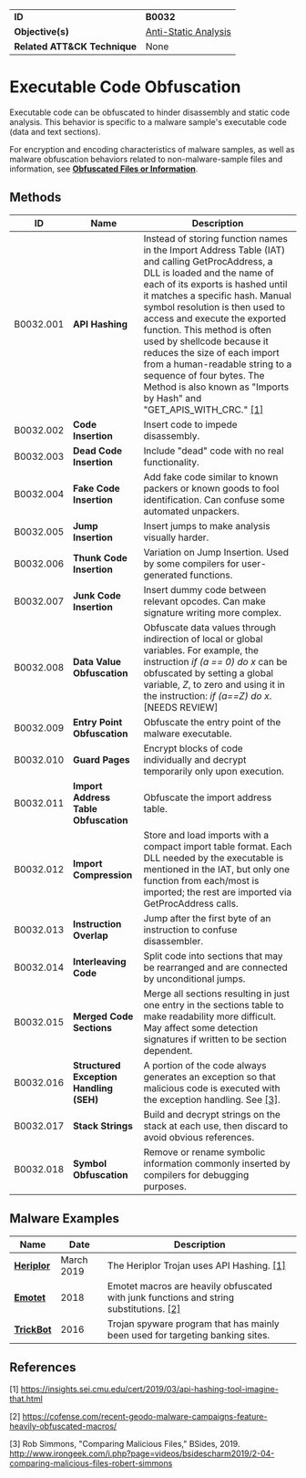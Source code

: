 |||
|---|---|
|**ID**|**B0032**|
|**Objective(s)**|[Anti-Static Analysis](https://github.com/MBCProject/mbc-markdown/tree/master/anti-static-analysis)|
|**Related ATT&CK Technique**|None|


Executable Code Obfuscation
===========================
Executable code can be obfuscated to hinder disassembly and static code analysis. This behavior is specific to a malware sample's executable code (data and text sections).

For encryption and encoding characteristics of malware samples, as well as malware obfuscation behaviors related to non-malware-sample files and information, see [**Obfuscated Files or Information**](https://github.com/MBCProject/mbc-markdown/blob/master/defense-evasion/obfuscate-files.md).

Methods
-------
|ID|Name|Description|
|---|---|---|
|B0032.001|**API Hashing**|Instead of storing function names in the Import Address Table (IAT) and calling GetProcAddress, a DLL is loaded and the name of each of its exports is hashed until it matches a specific hash. Manual symbol resolution is then used to access and execute the exported function. This method is often used by shellcode because it reduces the size of each import from a human-readable string to a sequence of four bytes. The Method is also known as "Imports by Hash" and "GET_APIS_WITH_CRC." [[1]](#1)|
|B0032.002|**Code Insertion**|Insert code to impede disassembly.|
|B0032.003|**Dead Code Insertion**|Include "dead" code with no real functionality.|
|B0032.004|**Fake Code Insertion**|Add fake code similar to known packers or known goods to fool identification. Can confuse some automated unpackers.|
|B0032.005|**Jump Insertion**|Insert jumps to make analysis visually harder.|
|B0032.006|**Thunk Code Insertion**|Variation on Jump Insertion. Used by some compilers for user-generated functions.|
|B0032.007|**Junk Code Insertion**|Insert dummy code between relevant opcodes. Can make signature writing more complex.|
|B0032.008|**Data Value Obfuscation**|Obfuscate data values through indirection of local or global variables. For example, the instruction *if (a == 0) do x* can be obfuscated by setting a global variable, *Z*, to zero and using it in the instruction: *if (a==Z) do x*.  [NEEDS REVIEW]|
|B0032.009|**Entry Point Obfuscation**|Obfuscate the entry point of the malware executable.|
|B0032.010|**Guard Pages**|Encrypt blocks of code individually and decrypt temporarily only upon execution.|
|B0032.011|**Import Address Table Obfuscation**|Obfuscate the import address table.|
|B0032.012|**Import Compression**|Store and load imports with a compact import table format. Each DLL needed by the executable is mentioned in the IAT, but only one function from each/most is imported; the rest are imported via GetProcAddress calls.|
|B0032.013|**Instruction Overlap**|Jump after the first byte of an instruction to confuse disassembler.|
|B0032.014|**Interleaving Code**|Split code into sections that may be rearranged and are connected by unconditional jumps.|
|B0032.015|**Merged Code Sections**|Merge all sections resulting in just one entry in the sections table to make readability more difficult. May affect some detection signatures if written to be section dependent.|
|B0032.016|**Structured Exception Handling (SEH)**|A portion of the code always generates an exception so that malicious code is executed with the exception handling. See  [[3]](#3).|
|B0032.017|**Stack Strings**|Build and decrypt strings on the stack at each use, then discard to avoid obvious references.|
|B0032.018|**Symbol Obfuscation**|Remove or rename symbolic information commonly inserted by compilers for debugging purposes.|
   
Malware Examples
----------------
|Name|Date|Description|
|---|---|---|
|[**Heriplor**](https://github.com/MBCProject/mbc-markdown/blob/master/xample-malware/heriplor.md)|March 2019|The Heriplor Trojan uses API Hashing. [[1]](#1)|
|[**Emotet**](https://github.com/MBCProject/mbc-markdown/blob/master/xample-malware/emotet.md)|2018|Emotet macros are heavily obfuscated with junk functions and string substitutions. [[2]](#2)|
|[**TrickBot**](https://github.com/MBCProject/mbc-markdown/tree/master/xample-malware/trickbot.md)|2016|Trojan spyware program that has mainly been used for targeting banking sites.|

References
----------
<a name="1">[1]</a> https://insights.sei.cmu.edu/cert/2019/03/api-hashing-tool-imagine-that.html

<a name="2">[2]</a> https://cofense.com/recent-geodo-malware-campaigns-feature-heavily-obfuscated-macros/

<a name="3">[3]</a> Rob Simmons, "Comparing Malicious Files," BSides, 2019. http://www.irongeek.com/i.php?page=videos/bsidescharm2019/2-04-comparing-malicious-files-robert-simmons
